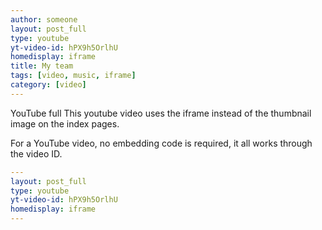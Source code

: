```yaml
---
author: someone
layout: post_full
type: youtube
yt-video-id: hPX9h5OrlhU
homedisplay: iframe
title: My team
tags: [video, music, iframe]
category: [video]
---
```

YouTube full
This youtube video uses the iframe instead of the thumbnail image on the index pages.

For a YouTube video, no embedding code is required, it all works through the video ID.

```yml
---
layout: post_full
type: youtube
yt-video-id: hPX9h5OrlhU
homedisplay: iframe
---
```